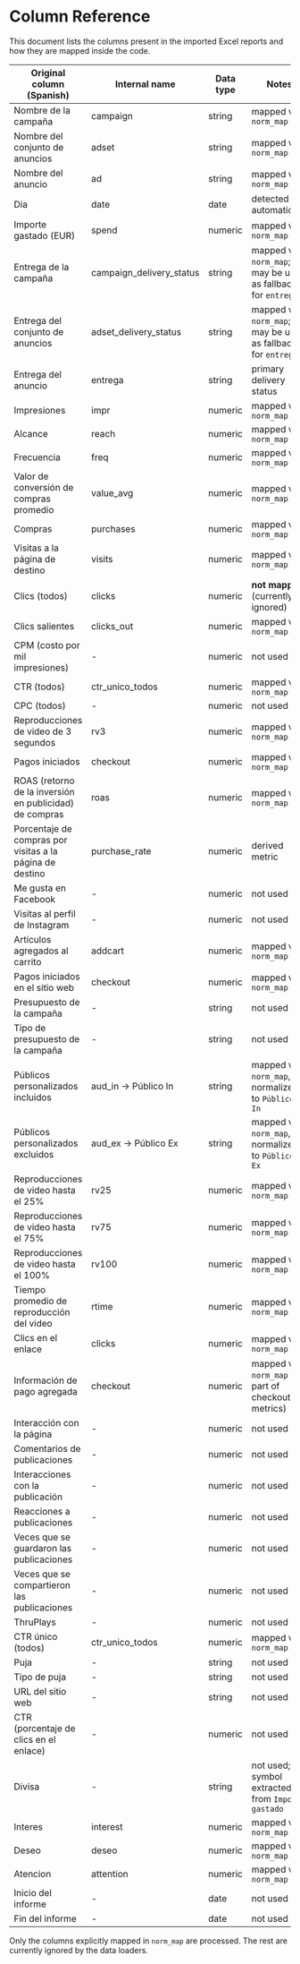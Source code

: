 # Column Reference

This document lists the columns present in the imported Excel reports and how they are mapped inside the code.

| Original column (Spanish) | Internal name | Data type | Notes |
| ------------------------- | ------------- | --------- | ----- |
| Nombre de la campaña | campaign | string | mapped via `norm_map` |
| Nombre del conjunto de anuncios | adset | string | mapped via `norm_map` |
| Nombre del anuncio | ad | string | mapped via `norm_map` |
| Día | date | date | detected automatically |
| Importe gastado (EUR) | spend | numeric | mapped via `norm_map` |
| Entrega de la campaña | campaign_delivery_status | string | mapped via `norm_map`; may be used as fallback for `entrega` |
| Entrega del conjunto de anuncios | adset_delivery_status | string | mapped via `norm_map`; may be used as fallback for `entrega` |
| Entrega del anuncio | entrega | string | primary delivery status |
| Impresiones | impr | numeric | mapped via `norm_map` |
| Alcance | reach | numeric | mapped via `norm_map` |
| Frecuencia | freq | numeric | mapped via `norm_map` |
| Valor de conversión de compras promedio | value_avg | numeric | mapped via `norm_map` |
| Compras | purchases | numeric | mapped via `norm_map` |
| Visitas a la página de destino | visits | numeric | mapped via `norm_map` |
| Clics (todos) | clicks | numeric | **not mapped** (currently ignored) |
| Clics salientes | clicks_out | numeric | mapped via `norm_map` |
| CPM (costo por mil impresiones) | - | numeric | not used |
| CTR (todos) | ctr_unico_todos | numeric | mapped via `norm_map` |
| CPC (todos) | - | numeric | not used |
| Reproducciones de video de 3 segundos | rv3 | numeric | mapped via `norm_map` |
| Pagos iniciados | checkout | numeric | mapped via `norm_map` |
| ROAS (retorno de la inversión en publicidad) de compras | roas | numeric | mapped via `norm_map` |
| Porcentaje de compras por visitas a la página de destino | purchase_rate | numeric | derived metric |
| Me gusta en Facebook | - | numeric | not used |
| Visitas al perfil de Instagram | - | numeric | not used |
| Artículos agregados al carrito | addcart | numeric | mapped via `norm_map` |
| Pagos iniciados en el sitio web | checkout | numeric | mapped via `norm_map` |
| Presupuesto de la campaña | - | string | not used |
| Tipo de presupuesto de la campaña | - | string | not used |
| Públicos personalizados incluidos | aud_in -> Público In | string | mapped via `norm_map`, normalized to `Públicos In` |
| Públicos personalizados excluidos | aud_ex -> Público Ex | string | mapped via `norm_map`, normalized to `Públicos Ex` |
| Reproducciones de video hasta el 25% | rv25 | numeric | mapped via `norm_map` |
| Reproducciones de video hasta el 75% | rv75 | numeric | mapped via `norm_map` |
| Reproducciones de video hasta el 100% | rv100 | numeric | mapped via `norm_map` |
| Tiempo promedio de reproducción del video | rtime | numeric | mapped via `norm_map` |
| Clics en el enlace | clicks | numeric | mapped via `norm_map` |
| Información de pago agregada | checkout | numeric | mapped via `norm_map` (as part of checkout metrics) |
| Interacción con la página | - | numeric | not used |
| Comentarios de publicaciones | - | numeric | not used |
| Interacciones con la publicación | - | numeric | not used |
| Reacciones a publicaciones | - | numeric | not used |
| Veces que se guardaron las publicaciones | - | numeric | not used |
| Veces que se compartieron las publicaciones | - | numeric | not used |
| ThruPlays | - | numeric | not used |
| CTR único (todos) | ctr_unico_todos | numeric | mapped via `norm_map` |
| Puja | - | string | not used |
| Tipo de puja | - | string | not used |
| URL del sitio web | - | string | not used |
| CTR (porcentaje de clics en el enlace) | - | numeric | not used |
| Divisa | - | string | not used; symbol extracted from `Importe gastado` |
| Interes | interest | numeric | mapped via `norm_map` |
| Deseo | deseo | numeric | mapped via `norm_map` |
| Atencion | attention | numeric | mapped via `norm_map` |
| Inicio del informe | - | date | not used |
| Fin del informe | - | date | not used |

Only the columns explicitly mapped in `norm_map` are processed. The rest are currently ignored by the data loaders.
